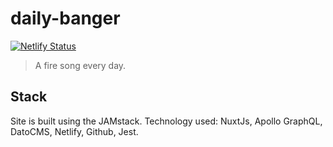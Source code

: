 # daily-banger
[![Netlify Status](https://api.netlify.com/api/v1/badges/c197396c-2f6d-4c53-8b5b-7397e46d0f51/deploy-status)](https://app.netlify.com/sites/musing-haibt-3452dd/deploys)
> A fire song every day. 

## Stack
Site is built using the JAMstack. Technology used: NuxtJs, Apollo GraphQL, DatoCMS, Netlify, Github, Jest. 